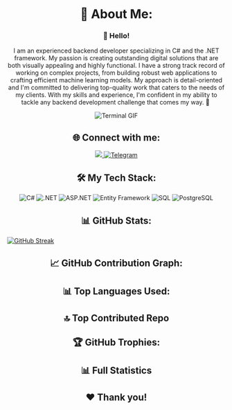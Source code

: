 <h1 align="center">💫 About Me:</h1>

<h3 align="center">👋 Hello!</h3>
<p align="center">
I am an experienced backend developer specializing in C# and the .NET framework. My passion is creating outstanding digital solutions that are both visually appealing and highly functional. I have a strong track record of working on complex projects, from building robust web applications to crafting efficient machine learning models. My approach is detail-oriented and I'm committed to delivering top-quality work that caters to the needs of my clients. With my skills and experience, I'm confident in my ability to tackle any backend development challenge that comes my way. 🚀
<img src="https://komarev.com/ghpvc/?username=Grimooar&style=flat-square&color=blue" alt=""/>
</p>

<p align="center"> 
  <img src="https://path-to-your-terminal-gif" alt="Terminal GIF">
</p>

<h2 align="center">🌐 Connect with me:</h2>

<p align="center">
  <a href="https://www.linkedin.com/in/volodymyr-zelenyi-4939a9269/">
    <img src="https://img.shields.io/badge/LinkedIn-blue?logo=linkedin&logoColor=white&style=for-the-badge">
  </a>
  <a href="https://t.me/zln_work">
    <img src="https://img.shields.io/badge/Telegram-2CA5E0?style=for-the-badge&logo=telegram&logoColor=white" alt="Telegram">
  </a>
  <!-- Add more social links here -->
</p>
<h2 align="center">🛠️ My Tech Stack:</h2>

<p align="center">
<img src="https://img.shields.io/badge/C%23-239120?style=for-the-badge&logo=c-sharp&logoColor=white" alt="C#">
<img src="https://img.shields.io/badge/.NET-512BD4?style=for-the-badge&logo=.net&logoColor=white" alt=".NET">
<img src="https://img.shields.io/badge/ASP.NET-512BD4?style=for-the-badge&logo=asp.net&logoColor=white" alt="ASP.NET">
<img src="https://img.shields.io/badge/Entity_Framework-512BD4?style=for-the-badge&logo=entity-framework&logoColor=white" alt="Entity Framework">
<img src="https://img.shields.io/badge/SQL-4479A1?style=for-the-badge&logo=sql&logoColor=white" alt="SQL">
<img src="https://img.shields.io/badge/PostgreSQL-336791?style=for-the-badge&logo=postgresql&logoColor=white" alt="PostgreSQL">
  
</p>

<h2 align="center">📊 GitHub Stats:</h2>

<p align="center"> 


  
[![GitHub Streak](http://github-readme-streak-stats.herokuapp.com?user=Grimooar&theme=gruvbox-duo&hide_border=true)](https://git.io/streak-stats)


</p>

<h2 align="center">📈 GitHub Contribution Graph:</h2>

<p align="center">
  <!-- Add contribution graph here -->
</p>

<h2 align="center">📊 Top Languages Used:</h2>

<p align="center">
  <!-- Add top languages used here -->
</p>

<h2 align="center">🔝 Top Contributed Repo</h2>

<p align="center">
  <!-- Add top contributed repo info here -->
</p>

<h2 align="center">🏆 GitHub Trophies:</h2>

<p align="center">
  <!-- Add GitHub trophies here -->
</p>

<h2 align="center">📊 Full Statistics</h2>

<p align="center">
  <!-- Add full statistics here -->
</p>

<h2 align="center">❤️ Thank you!</h2>






